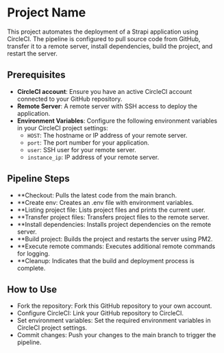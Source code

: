 # Project Name

This project automates the deployment of a Strapi application using CircleCI. The pipeline is configured to pull source code from GitHub, transfer it to a remote server, install dependencies, build the project, and restart the server.

## Prerequisites

- **CircleCI account**: Ensure you have an active CircleCI account connected to your GitHub repository.
- **Remote Server**: A remote server with SSH access to deploy the application.
- **Environment Variables**: Configure the following environment variables in your CircleCI project settings:
  - `HOST`: The hostname or IP address of your remote server.
  - `port`: The port number for your application.
  - `user`: SSH user for your remote server.
  - `instance_ip`: IP address of your remote server.

## Pipeline Steps
- **Checkout: Pulls the latest code from the main branch.
- **Create env: Creates an .env file with environment variables.
- **Listing project file: Lists project files and prints the current user.
- **Transfer project files: Transfers project files to the remote server.
- **Install dependencies: Installs project dependencies on the remote server.
- **Build project: Builds the project and restarts the server using PM2.
- **Execute remote commands: Executes additional remote commands for logging.
- **Cleanup: Indicates that the build and deployment process is complete.


## How to Use
- Fork the repository: Fork this GitHub repository to your own account.
- Configure CircleCI: Link your GitHub repository to CircleCI.
- Set environment variables: Set the required environment variables in CircleCI project settings.
- Commit changes: Push your changes to the main branch to trigger the pipeline.